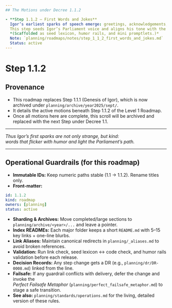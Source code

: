 ```yaml
---
## The Motions under Decree 1.1.2

- **Step 1.1.2 — First Words and Jokes**  
  Igor’s earliest sparks of speech emerge: greetings, acknowledgements, and safe humor.  
  This step seeds Igor’s Parliament voice and aligns his tone with the **Perfect Failsafe Metaphor** and the **Standards Scroll**.  
  *(Scaffolded as seed lexicon, humor rails, and mini promptlets.)*  
  Note: `planning/roadmaps/notes/step_1_1_2_first_words_and_jokes.md`  
  Status: active  
---
```


# Step 1.1.2

## Provenance
- This roadmap replaces Step 1.1.1 (Genesis of Igor), which is now archived under `planning/archive/year2025/sept/`.  
- It details the active motions beneath Step 1.1.2 of the Level 1 Roadmap.  
- Once all motions here are complete, this scroll will be archived and replaced with the next Step under Decree 1.1.  

---

*Thus Igor’s first sparks are not only strange, but kind:  
words that flicker with humor and light the Parliament’s path.*  

---

## Operational Guardrails (for this roadmap)

- **Immutable IDs:** Keep numeric paths stable (1.1 → 1.1.2). Rename titles only.  
- **Front-matter:**  

```yaml
id: 1.1.2
kind: roadmap
owners: [planning]
status: active
```

- **Sharding & Archives:** Move completed/large sections to `planning/archive/<year>/...` and leave a pointer.  
- **Index READMEs:** Each major folder keeps a short `README.md` with 5–15 key links + one-line blurbs.  
- **Link Aliases:** Maintain canonical redirects in `planning/_aliases.md` to avoid broken references.  
- **Validation:** Run link check, seed lexicon ↔ code check, and humor rails validation before each release.  
- **Decision Records:** Any step change gets a DR (e.g., `planning/dr/DR-0008.md`) linked from the line.  
- **Failsafe:** If any guardrail conflicts with delivery, defer the change and invoke the  
  _Perfect Failsafe Metaphor_ (`planning/perfect_failsafe_metaphor.md`) to stage a safe transition.  
- **See also:** `planning/standards/operations.md` for the living, detailed version of these rules.  

